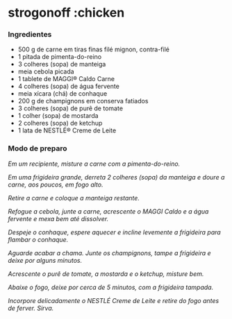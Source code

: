# strogonoff :chicken


### Ingredientes
- 500 g de carne em tiras finas filé mignon, contra-filé
- 1 pitada de pimenta-do-reino
- 3 colheres (sopa) de manteiga
- meia cebola picada
- 1 tablete de MAGGI® Caldo Carne
- 4 colheres (sopa) de água fervente
- meia xícara (chá) de conhaque
- 200 g de champignons em conserva fatiados
- 3 colheres (sopa) de purê de tomate
- 1 colher (sopa) de mostarda
- 2 colheres (sopa) de ketchup
- 1 lata de NESTLÉ® Creme de Leite

### Modo de preparo

_Em um recipiente, misture a carne com a pimenta-do-reino._

_Em uma frigideira grande, derreta 2 colheres (sopa) da manteiga e doure a carne, aos poucos, em fogo alto._

_Retire a carne e coloque a manteiga restante._

_Refogue a cebola, junte a carne, acrescente o MAGGI Caldo e a água fervente e mexa bem até dissolver._

_Despeje o conhaque, espere aquecer e incline levemente a frigideira para flambar o conhaque._

_Aguarde acabar a chama. Junte os champignons, tampe a frigideira e deixe por alguns minutos._

_Acrescente o purê de tomate, a mostarda e o ketchup, misture bem._

_Abaixe o fogo, deixe por cerca de 5 minutos, com a frigideira tampada._

_Incorpore delicadamente o NESTLÉ Creme de Leite e retire do fogo antes de ferver. Sirva._